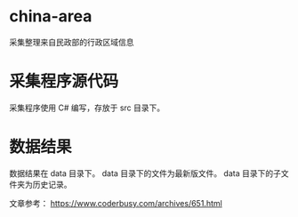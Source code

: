 # china-area
采集整理来自民政部的行政区域信息

# 采集程序源代码
采集程序使用 C# 编写，存放于 src 目录下。

# 数据结果
数据结果在 data 目录下。
data 目录下的文件为最新版文件。
data 目录下的子文件夹为历史记录。

文章参考：
https://www.coderbusy.com/archives/651.html
